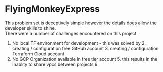 # FlyingMonkeyExpress

This problem set is deceptively simple however the details does allow the developer skills to shine.  
There were a number of challenges encountered on this project
1. No local TF environment for development - this was solved by
    2.  creating / configuration free GitHub account
    3.  creating / configuration Terraform Cloud account
4. No GCP Organization available in free tier account
    5. this results in the inablity to share vpcs between projects
    6. 
